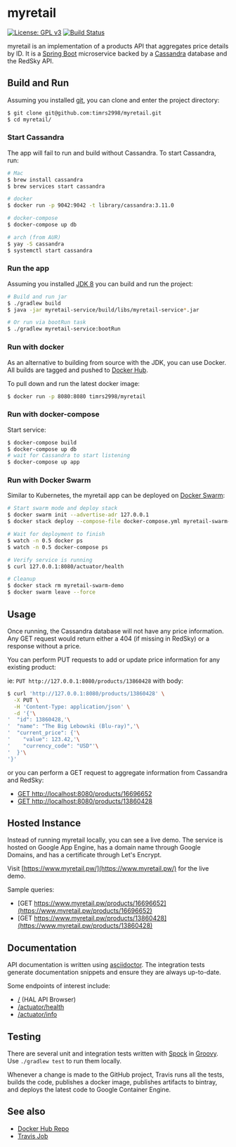 # myretail

[![License: GPL v3](https://img.shields.io/badge/License-GPL%20v3-blue.svg)](http://www.gnu.org/licenses/gpl-3.0)
[![Build Status](https://travis-ci.org/timrs2998/myretail.svg?branch=master)](https://travis-ci.org/timrs2998/myretail)

myretail is an implementation of a products API that aggregates price 
details by ID. It is a [Spring Boot](https://projects.spring.io/spring-boot/) 
microservice backed by a [Cassandra](https://cassandra.apache.org/) database
and the RedSky API.

## Build and Run

Assuming you installed [git](https://git-scm.com/downloads), you can clone
and enter the project directory:

```bash
$ git clone git@github.com:timrs2998/myretail.git
$ cd myretail/
```

### Start Cassandra

The app will fail to run and build without Cassandra. To start Cassandra, run:

```bash
# Mac
$ brew install cassandra
$ brew services start cassandra

# docker
$ docker run -p 9042:9042 -t library/cassandra:3.11.0

# docker-compose
$ docker-compose up db

# arch (from AUR)
$ yay -S cassandra
$ systemctl start cassandra
```

### Run the app

Assuming you installed [JDK 8](http://www.oracle.com/technetwork/pt/java/javase/downloads/index.html)
you can build and run the project:

```bash
# Build and run jar
$ ./gradlew build
$ java -jar myretail-service/build/libs/myretail-service*.jar

# Or run via bootRun task
$ ./gradlew myretail-service:bootRun
```

### Run with docker

As an alternative to building from source with the JDK, you can use Docker. All 
builds are tagged and pushed to [Docker Hub](https://hub.docker.com/r/timrs2998/myretail/).

To pull down and run the latest docker image:

```bash
$ docker run -p 8080:8080 timrs2998/myretail
```

### Run with docker-compose

Start service:

```bash
$ docker-compose build
$ docker-compose up db
# wait for Cassandra to start listening
$ docker-compose up app
```

<!--
### Run with Minikube

Start service:

```bash
# Start minikube and deploy services
$ minikube start
$ kubectl apply --filename kubernetes/

# Wait for deployment to finish
$ watch -n 0.5 kubectl get pods
$ kubectl port-forward myretail 8080:8080

# Verify service is running on forwarded port
$ curl 127.0.0.1:8080/actuator/health

# Cleanup
$ minikube delete
```
-->

### Run with Docker Swarm

Similar to Kubernetes, the myretail app can be deployed on
[Docker Swarm](https://docs.docker.com/engine/swarm/):

```bash
# Start swarm mode and deploy stack
$ docker swarm init --advertise-adr 127.0.0.1
$ docker stack deploy --compose-file docker-compose.yml myretail-swarm-demo

# Wait for deployment to finish
$ watch -n 0.5 docker ps
$ watch -n 0.5 docker-compose ps

# Verify service is running
$ curl 127.0.0.1:8080/actuator/health

# Cleanup
$ docker stack rm myretail-swarm-demo
$ docker swarm leave --force
```

## Usage

Once running, the Cassandra database will not have any price information. Any
GET request would return either a 404 (if missing in RedSky) or a response
without a price.

You can perform PUT requests to add or update price information for any
existing product:

ie: `PUT http://127.0.0.1:8080/products/13860428` with body:

```bash
$ curl 'http://127.0.0.1:8080/products/13860428' \
  -X PUT \
  -H 'Content-Type: application/json' \
  -d '{'\
'  "id": 13860428,'\
'  "name": "The Big Lebowski (Blu-ray)",'\
'  "current_price": {'\
'    "value": 123.42,'\
'    "currency_code": "USD"'\
'  }'\
'}'
```

or you can perform a GET request to aggregate information from Cassandra and RedSky:

 * [GET http://localhost:8080/products/16696652](http://localhost:8080/products/16696652)
 * [GET http://localhost:8080/products/13860428](http://localhost:8080/products/13860428)

## Hosted Instance

Instead of running myretail locally, you can see a live demo. The service is
hosted on Google App Engine, has a domain name through Google Domains, and
has a certificate through Let's Encrypt.

Visit [https://www.myretail.pw/](https://www.myretail.pw/) for the live demo.

Sample queries:
 * [GET https://www.myretail.pw/products/16696652](https://www.myretail.pw/products/16696652)
 * [GET https://www.myretail.pw/products/13860428](https://www.myretail.pw/products/13860428)

## Documentation

API documentation is written using [asciidoctor](http://asciidoctor.org/). The
integration tests generate documentation snippets and ensure they are always
up-to-date.

Some endpoints of interest include:

 * [/](https://www.myretail.pw/) (HAL API Browser)
  * [/actuator/health](https://www.myretail.pw/actuator/health)
  * [/actuator/info](https://www.myretail.pw/actuator/info)

## Testing

There are several unit and integration tests written with 
[Spock](http://spockframework.org/) in [Groovy](http://groovy-lang.org/). Use
`./gradlew test` to run them locally.

Whenever a change is made to the GitHub project, Travis runs all the tests,
builds the code, publishes a docker image, publishes artifacts to bintray, and
deploys the latest code to Google Container Engine.

## See also

 * [Docker Hub Repo](https://hub.docker.com/r/timrs2998/myretail/)
 * [Travis Job](https://travis-ci.org/timrs2998/myretail)
